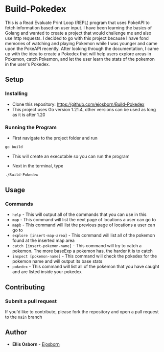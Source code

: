 # Build-Pokedex

This is a Read Evaluate Print Loop (REPL) program that uses PokeAPI to fetch information based on user input. I have been learning the basics of Golang and wanted to create a project that would challenge me and also use http requests. I decided to go with this project because I have fond memories of watching and playing Pokemon while I was younger and came upon the PokeAPI recently. After looking through the documentation, I came up with the idea to create a Pokedex that will help users explore areas in Pokemon, catch Pokemon, and let the user learn the stats of the pokemon in the user's Pokedex.

## Setup

### Installing
* Clone this repository: https://github.com/ejosborn/Build-Pokedex
* This project uses Go version 1.21.4, other versions can be used as long as it is after 1.20

### Running the Program
* First navigate to the project folder and run
```bash
go build
```
* This will create an executable so you can run the program

* Next in the terminal, type
```bash
./Build-Pokedex
```

## Usage

### Commands
* `help` - This will output all of the commands that you can use in this 
* `map` - This command will list the next page of locations a user can go to
* `mapb` - This command will list the previous page of locations a user can go to
* `explore [insert-map-area]` - This command will list all of the pokemon found at the inserted map area
* `catch [insert-pokemon-name]` - This command will try to catch a pokemon. The more baseExp a pokemon has, the harder it is to catch
* `inspect [pokemon-name]` - This command will check the pokedex for the pokemon name and will output its base stats
* `pokedex` - This command will list all of the pokemon that you have caught and are listed inside your pokedex

## Contributing
### Submit a pull request
If you'd like to contribute, please fork the repository and open a pull request to the `main` branch

## Author
* **Ellis Osborn** - [Ejosborn](https://github.com/ejosborn)
